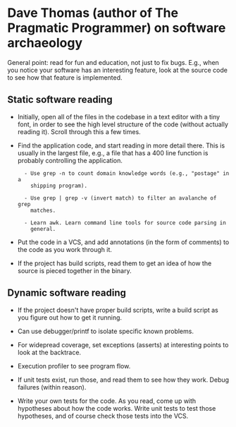 # Dave Thomas (author of The Pragmatic Programmer) on software archaeology


General point: read for fun and education, not just to fix bugs. E.g., when you
notice your software has an interesting feature, look at the source code to see
how that feature is implemented.


## Static software reading

- Initially, open all of the files in the codebase in a text editor with a tiny
  font, in order to see the high level structure of the code (without actually
  reading it). Scroll through this a few times.

- Find the application code, and start reading in more detail there. This is
  usually in the largest file, e.g., a file that has a 400 line function is
  probably controlling the application.

        - Use grep -n to count domain knowledge words (e.g., "postage" in a
          shipping program).

        - Use grep | grep -v (invert match) to filter an avalanche of grep
          matches.

        - Learn awk. Learn command line tools for source code parsing in
          general.

- Put the code in a VCS, and add annotations (in the form of comments) to the
  code as you work through it.

- If the project has build scripts, read them to get an idea of how the source
  is pieced together in the binary.


## Dynamic software reading

- If the project doesn't have proper build scripts, write a build script as you
  figure out how to get it running.

- Can use debugger/printf to isolate specific known problems.

- For widepread coverage, set exceptions (asserts) at interesting points to
  look at the backtrace.

- Execution profiler to see program flow.

- If unit tests exist, run those, and read them to see how they work. Debug
  failures (within reason).

- Write your own tests for the code. As you read, come up with hypotheses about
  how the code works. Write unit tests to test those hypotheses, and of course
  check those tests into the VCS.
